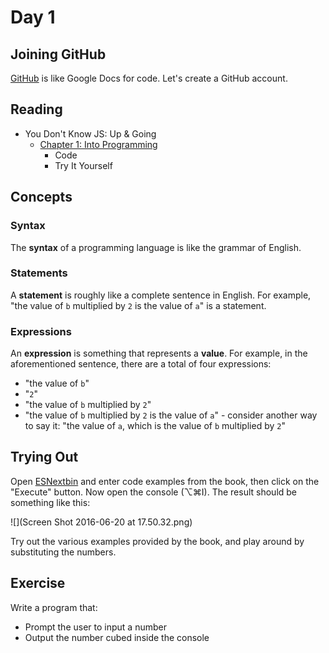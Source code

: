 # Day 1

## Joining GitHub
[GitHub](https://github.com/) is like Google Docs for code. Let's create a GitHub account.

## Reading
* You Don't Know JS: Up & Going
  * [Chapter 1: Into Programming](https://github.com/getify/You-Dont-Know-JS/blob/master/up%20&%20going/ch1.md)
    * Code
    * Try It Yourself

## Concepts

### Syntax
The **syntax** of a programming language is like the grammar of English.

### Statements
A **statement** is roughly like a complete sentence in English. For example, "the value of `b` multiplied by `2` is the value of `a`" is a statement.

### Expressions
An **expression** is something that represents a **value**. For example, in the aforementioned sentence, there are a total of four expressions:

* "the value of `b`"
* "`2`"
* "the value of `b` multiplied by `2`"
* "the value of `b` multiplied by `2` is the value of `a`" - consider another way to say it: "the value of `a`, which is the value of `b` multiplied by `2`"

## Trying Out
Open [ESNextbin](https://esnextb.in/) and enter code examples from the book, then click on the "Execute" button. Now open the console (⌥⌘I). The result should be something like this:

![](Screen Shot 2016-06-20 at 17.50.32.png)

Try out the various examples provided by the book, and play around by substituting the numbers.

## Exercise
Write a program that:

* Prompt the user to input a number
* Output the number cubed inside the console

